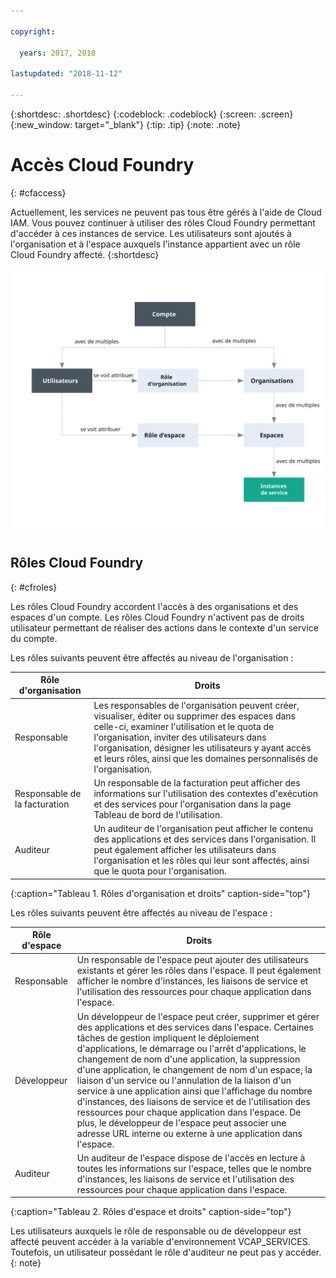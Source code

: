 ```yaml
---

copyright:

  years: 2017, 2018

lastupdated: "2018-11-12"

---
```


{:shortdesc: .shortdesc}
{:codeblock: .codeblock}
{:screen: .screen}
{:new_window: target="_blank"}
{:tip: .tip}
{:note: .note}

# Accès Cloud Foundry
{: #cfaccess}

Actuellement, les services ne peuvent pas tous être gérés à l'aide de Cloud IAM. Vous pouvez continuer à utiliser des rôles Cloud Foundry permettant d'accéder à ces instances de service. Les utilisateurs sont ajoutés à l'organisation et à l'espace auxquels l'instance appartient avec un rôle Cloud Foundry affecté. 
{:shortdesc}


![Accès à l'aide d'organisations et d'espaces Cloud Foundry dans un compte](images/cf-diagram.svg "Fonctionnement des accès dans un compte à l'aide d'organisations, d'espaces et de rôles Cloud Foundry")


## Rôles Cloud Foundry
{: #cfroles}

Les rôles Cloud Foundry accordent l'accès à des organisations et des espaces d'un compte. Les rôles Cloud Foundry n'activent pas de droits utilisateur permettant de réaliser des actions dans le contexte d'un service du compte.

Les rôles suivants peuvent être affectés au niveau de l'organisation :

| Rôle d'organisation | Droits |
|-------------------|-------------|
|Responsable | Les responsables de l'organisation peuvent créer, visualiser, éditer ou supprimer des espaces dans celle-ci, examiner l'utilisation et le quota de l'organisation, inviter des utilisateurs dans l'organisation, désigner les utilisateurs y ayant accès et leurs rôles, ainsi que les domaines personnalisés de l'organisation. |
|Responsable de la facturation | Un responsable de la facturation peut afficher des informations sur l'utilisation des contextes d'exécution et des services pour l'organisation dans la page Tableau de bord de l'utilisation.  |
|Auditeur | Un auditeur de l'organisation peut afficher le contenu des applications et des services dans l'organisation. Il peut également afficher les utilisateurs dans l'organisation et les rôles qui leur sont affectés, ainsi que le quota pour l'organisation. |
{:caption="Tableau 1. Rôles d'organisation et droits" caption-side="top"}

Les rôles suivants peuvent être affectés au niveau de l'espace :

| Rôle d'espace | Droits |
|------------|-------------|
|Responsable | Un responsable de l'espace peut ajouter des utilisateurs existants et gérer les rôles dans l'espace. Il peut également afficher le nombre d'instances, les liaisons de service et l'utilisation des ressources pour chaque application dans l'espace. |
|Développeur | Un développeur de l'espace peut créer, supprimer et gérer des applications et des services dans l'espace. Certaines tâches de gestion impliquent le déploiement d'applications, le démarrage ou l'arrêt d'applications, le changement de nom d'une application, la suppression d'une application, le changement de nom d'un espace, la liaison d'un service ou l'annulation de la liaison d'un service à une application ainsi que l'affichage du nombre d'instances, des liaisons de service et de l'utilisation des ressources pour chaque application dans l'espace. De plus, le développeur de l'espace peut associer une adresse URL interne ou externe à une application dans l'espace.   |
|Auditeur | Un auditeur de l'espace dispose de l'accès en lecture à toutes les informations sur l'espace, telles que le nombre d'instances, les liaisons de service et l'utilisation des ressources pour chaque application dans l'espace. |
{:caption="Tableau 2. Rôles d'espace et droits" caption-side="top"}

Les utilisateurs auxquels le rôle de responsable ou de développeur est affecté peuvent accéder à la variable d'environnement VCAP_SERVICES. Toutefois, un utilisateur possédant le rôle d'auditeur ne peut pas y accéder.
{: note}
